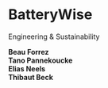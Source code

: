 # BatteryWise

 Engineering & Sustainability  

**Beau Forrez**  
**Tano Pannekoucke**  
**Elias Neels**  
**Thibaut Beck**  
